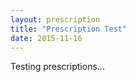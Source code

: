 ```yaml
---
layout: prescription
title: "Prescription Test"
date: 2015-11-16
---
```



Testing prescriptions...
